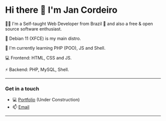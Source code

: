 # Hi there 👋 I'm Jan Cordeiro 

👨‍💻 I'm a Self-taught Web Developer from Brazil 💪 and also a free & open source software enthusiast.

🐧 Debian 11 (XFCE) is my main distro.

🌱 I'm currently learning PHP (POO), JS and Shell.

💻 Frontend: HTML, CSS and JS. 

⚡ Backend: PHP, MySQL, Shell.

---

### Get in a touch

- 💻 [Portfolio](https://jancordeiro.github.io) (Under Construction)
- 📫 [Email](mailto:jancordeiro@protonmail.com)

---
